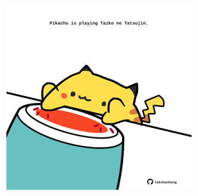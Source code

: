 <!-- built at 25/03/2022, 19:01:08 UTC -->
<p align="center">
  <img width="500" height="500" src="./ReadmeImage.svg">
</p>
